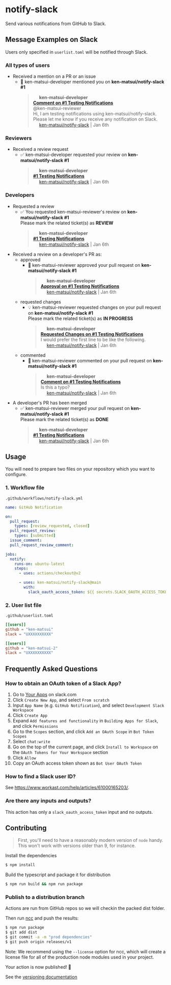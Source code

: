 # notify-slack

Send various notifications from GitHub to Slack.

## Message Examples on Slack

Users only specified in `userlist.toml` will be notified through Slack.

### All types of users
* Received a mention on a PR or an issue
  * :speech_balloon: ken-matsui-developer mentioned you on **ken-matsui/notify-slack #1**<br/>
    > <img src="https://slack-imgs.com/?c=1&o1=wi32.he32.si&url=https%3A%2F%2Favatars.githubusercontent.com%2Fu%2F26405363%3Fv%3D4" width="15" height="15" /> **ken-matsui-developer**<br/>
    > [**Comment on #1 Testing Notifications**](https://github.com/ken-matsui/notify-slack/pull/1#issue-1054118774)<br/>
    > @ken-matsui-reviewer<br/>
    > Hi, I am testing notifications using ken-matsui/notify-slack.<br/>
    > Please let me know if you receive any notification on Slack.<br/>
    > <img src="https://slack-imgs.com/?c=1&o1=wi32.he32.si&url=https%3A%2F%2Fslack.github.com%2Fstatic%2Fimg%2Ffavicon-neutral.png" width="15" height="15" /> [ken-matsui/notify-slack](https://github.com/ken-matsui/notify-slack) | Jan 6th

### Reviewers
* Received a review request
  * :white_check_mark: ken-matsui-developer requested your review on **ken-matsui/notify-slack #1**
    > <img src="https://slack-imgs.com/?c=1&o1=wi32.he32.si&url=https%3A%2F%2Favatars.githubusercontent.com%2Fu%2F26405363%3Fv%3D4" width="15" height="15" /> **ken-matsui-developer**<br/>
    > [**#1 Testing Notifications**](https://github.com/ken-matsui/notify-slack/pull/1)<br/>
    > <img src="https://slack-imgs.com/?c=1&o1=wi32.he32.si&url=https%3A%2F%2Fslack.github.com%2Fstatic%2Fimg%2Ffavicon-neutral.png" width="15" height="15" /> [ken-matsui/notify-slack](https://github.com/ken-matsui/notify-slack) | Jan 6th

### Developers
* Requested a review
  * :white_check_mark: You requested ken-matsui-reviewer's review on **ken-matsui/notify-slack #1**<br/>
    Please mark the related ticket(s) as **REVIEW**
    > <img src="https://slack-imgs.com/?c=1&o1=wi32.he32.si&url=https%3A%2F%2Favatars.githubusercontent.com%2Fu%2F26405363%3Fv%3D4" width="15" height="15" /> **ken-matsui-developer**<br/>
    > [**#1 Testing Notifications**](https://github.com/ken-matsui/notify-slack/pull/1)<br/>
    > <img src="https://slack-imgs.com/?c=1&o1=wi32.he32.si&url=https%3A%2F%2Fslack.github.com%2Fstatic%2Fimg%2Ffavicon-neutral.png" width="15" height="15" /> [ken-matsui/notify-slack](https://github.com/ken-matsui/notify-slack) | Jan 6th
* Received a review on a developer's PR as:
  * approved
    * :tada: ken-matsui-reviewer approved your pull request on **ken-matsui/notify-slack #1**
      > <img src="https://slack-imgs.com/?c=1&o1=wi32.he32.si&url=https%3A%2F%2Favatars.githubusercontent.com%2Fu%2F26405363%3Fv%3D4" width="15" height="15" /> **ken-matsui-developer**<br/>
      > [**Approval on #1 Testing Notifications**](https://github.com/ken-matsui/notify-slack/pull/1)<br/>
      > <img src="https://slack-imgs.com/?c=1&o1=wi32.he32.si&url=https%3A%2F%2Fslack.github.com%2Fstatic%2Fimg%2Ffavicon-neutral.png" width="15" height="15" /> [ken-matsui/notify-slack](https://github.com/ken-matsui/notify-slack) | Jan 6th
  * requested changes
    * :bulb: ken-matsui-reviewer requested changes on your pull request on **ken-matsui/notify-slack #1**<br/>
      Please mark the related ticket(s) as **IN PROGRESS**
      > <img src="https://slack-imgs.com/?c=1&o1=wi32.he32.si&url=https%3A%2F%2Favatars.githubusercontent.com%2Fu%2F26405363%3Fv%3D4" width="15" height="15" /> **ken-matsui-developer**<br/>
      > [**Requested Changes on #1 Testing Notifications**](https://github.com/ken-matsui/notify-slack/pull/1)<br/>
      > I would prefer the first line to be like the following.<br/>
      > <img src="https://slack-imgs.com/?c=1&o1=wi32.he32.si&url=https%3A%2F%2Fslack.github.com%2Fstatic%2Fimg%2Ffavicon-neutral.png" width="15" height="15" /> [ken-matsui/notify-slack](https://github.com/ken-matsui/notify-slack) | Jan 6th
  * commented
    * :speech_balloon: ken-matsui-reviewer commented on your pull request on **ken-matsui/notify-slack #1**<br/>
      > <img src="https://slack-imgs.com/?c=1&o1=wi32.he32.si&url=https%3A%2F%2Favatars.githubusercontent.com%2Fu%2F26405363%3Fv%3D4" width="15" height="15" /> **ken-matsui-developer**<br/>
      > [**Comment on #1 Testing Notifications**](https://github.com/ken-matsui/notify-slack/pull/1)<br/>
      > Is this a typo?<br/>
      > <img src="https://slack-imgs.com/?c=1&o1=wi32.he32.si&url=https%3A%2F%2Fslack.github.com%2Fstatic%2Fimg%2Ffavicon-neutral.png" width="15" height="15" /> [ken-matsui/notify-slack](https://github.com/ken-matsui/notify-slack) | Jan 6th
* A developer's PR has been merged
  * :white_check_mark: ken-matsui-reviewer merged your pull request on **ken-matsui/notify-slack #1**<br/>
    Please mark the related ticket(s) as **DONE**<br/>
    > <img src="https://slack-imgs.com/?c=1&o1=wi32.he32.si&url=https%3A%2F%2Favatars.githubusercontent.com%2Fu%2F26405363%3Fv%3D4" width="15" height="15" /> **ken-matsui-developer**<br/>
    > [**#1 Testing Notifications**](https://github.com/ken-matsui/notify-slack/pull/1)<br/>
    > <img src="https://slack-imgs.com/?c=1&o1=wi32.he32.si&url=https%3A%2F%2Fslack.github.com%2Fstatic%2Fimg%2Ffavicon-neutral.png" width="15" height="15" /> [ken-matsui/notify-slack](https://github.com/ken-matsui/notify-slack) | Jan 6th

## Usage

You will need to prepare two files on your repository which you want to configure.

### 1. Workflow file

`.github/workflows/notify-slack.yml`

```yaml
name: GitHub Notification

on:
  pull_request:
    types: [review_requested, closed]
  pull_request_review:
    types: [submitted]
  issue_comment:
  pull_request_review_comment:

jobs:
  notify:
    runs-on: ubuntu-latest
    steps:
      - uses: actions/checkout@v2

      - uses: ken-matsui/notify-slack@main
        with:
          slack_oauth_access_token: ${{ secrets.SLACK_OAUTH_ACCESS_TOKEN }}
```

### 2. User list file

`.github/userlist.toml`

```toml
[[users]]
github = "ken-matsui"
slack = "UXXXXXXXXXX"

[[users]]
github = "ken-matsui-2"
slack = "UXXXXXXXXXX"
```

## Frequently Asked Questions

### How to obtain an OAuth token of a Slack App?

1. Go to [Your Apps](https://api.slack.com/apps) on slack.com
2. Click `Create New App`, and select `From scratch`
4. Input `App Name` (e.g. `GitHub Notification`), and select `Development Slack Workspace`
5. Click `Create App`
6. Expand `Add features and functionality` in `Building Apps for Slack`, and click `Permissions`
7. Go to the `Scopes` section, and click `Add an OAuth Scope` in `Bot Token Scopes`
8. Select `chat:write`
9. Go on the top of the current page, and click `Install to Workspace` on the `OAuth Tokens for Your Workspace` section
10. Click `Allow`
12. Copy an OAuth access token shown as `Bot User OAuth Token`

### How to find a Slack user ID?

See https://www.workast.com/help/articles/61000165203/.

### Are there any inputs and outputs?

This action has only a `slack_oauth_access_token` input and no outputs.

## Contributing

> First, you'll need to have a reasonably modern version of `node` handy. This won't work with versions older than 9, for instance.

Install the dependencies
```bash
$ npm install
```

Build the typescript and package it for distribution
```bash
$ npm run build && npm run package
```

<!--
Run the tests :heavy_check_mark:
```bash
$ npm test

 PASS  ./index.test.js
  ✓ throws invalid number (3ms)
  ✓ wait 500 ms (504ms)
  ✓ test runs (95ms)

...
```
-->

### Publish to a distribution branch

Actions are run from GitHub repos so we will checkin the packed dist folder.

Then run [ncc](https://github.com/zeit/ncc) and push the results:
```bash
$ npm run package
$ git add dist
$ git commit -a -m "prod dependencies"
$ git push origin releases/v1
```

Note: We recommend using the `--license` option for ncc, which will create a license file for all of the production node modules used in your project.

Your action is now published! :rocket:

See the [versioning documentation](https://github.com/actions/toolkit/blob/master/docs/action-versioning.md)
